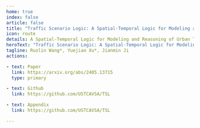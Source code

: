 ```yaml
---
home: true
index: false
article: false
title: "Traffic Scenario Logic: A Spatial-Temporal Logic for Modeling and Reasoning of Urban Traffic Scenarios"
icon: route
details: A Spatial-Temporal Logic for Modeling and Reasoning of Urban Traffic Scenarios
heroText: "Traffic Scenario Logic: A Spatial-Temporal Logic for Modeling and Reasoning of Urban Traffic Scenarios"
tagline: Ruolin Wang*, Yuejiao Xu*, Jianmin Ji
actions:

- text: Paper
  link: https://arxiv.org/abs/2405.13715
  type: primary

- text: Github
  link: https://github.com/USTCAVSA/TSL

- text: Appendix
  link: https://github.com/USTCAVSA/TSL

---
```


